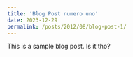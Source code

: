 ```yaml
---
title: 'Blog Post numero uno'
date: 2023-12-29
permalink: /posts/2012/08/blog-post-1/
---
```

This is a sample blog post. Is it tho?
